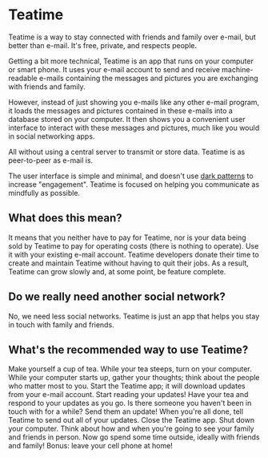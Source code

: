# Teatime

Teatime is a way to stay connected with friends and family over e-mail, but better than e-mail. It's free, private, and respects people. 

Getting a bit more technical, Teatime is an app that runs on your computer or smart phone. It uses your e-mail account to send and receive machine-readable e-mails containing the messages and pictures you are exchanging with friends and family. 

However, instead of just showing you e-mails like any other e-mail program, it loads the messages and pictures contained in these e-mails into a database stored on your computer. It then shows you a convenient user interface to interact with these messages and pictures, much like you would in social networking apps. 

All without using a central server to transmit or store data. Teatime is as peer-to-peer as e-mail is.

The user interface is simple and minimal, and doesn't use [dark patterns](https://darkpatterns.org/) to increase "engagement". Teatime is focused on helping you communicate as mindfully as possible.

## What does this mean?

It means that you neither have to pay for Teatime, nor is your data being sold by Teatime to pay for operating costs (there is nothing to operate). Use it with your existing e-mail account. Teatime developers donate their time to create and maintain Teatime without having to quit their jobs. As a result, Teatime can grow slowly and, at some point, be feature complete.

## Do we really need another social network?

No, we need less social networks. Teatime is just an app that helps you stay in touch with family and friends. 

## What's the recommended way to use Teatime?

Make yourself a cup of tea. While your tea steeps, turn on your computer. While your computer starts up, gather your thoughts; think about the people who matter most to you. Start the Teatime app; it will download updates from your e-mail account. Start reading your updates! Have your tea and respond to your updates as you go. Is there someone you haven't been in touch with for a while? Send them an update! When you're all done, tell Teatime to send out all of your updates. Close the Teatime app. Shut down your computer. Think about how and when you're going to see your family and friends in person. Now go spend some time outside, ideally with friends and family! Bonus: leave your cell phone at home!